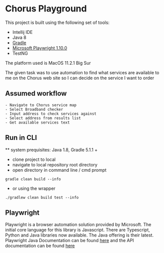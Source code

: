 # Chorus Playground
This project is built using the following set of tools:
- Intellij IDE
- Java 8
- [Gradle](https://gradle.org/install/)
- [Microsoft Playwright 1.10.0](https://github.com/microsoft/playwright-java)
- TestNG

The platform used is MacOS 11.2.1 Big Sur

The given task was to use automation to find what services are available to me on the 
Chorus web site so I can decide on the service I want to order

## Assumed workflow
    - Navigate to Chorus service map
    - Select Broadband checker
    - Input address to check services against
    - Select address from results list
    - Get available services text

## Run in CLI
** system prequisites: Java 1.8, Gradle 5.1.1 +

- clone project to local
- navigate to local repository root directory
- open directory in command line / cmd prompt
```commandline
gradle clean build --info
```
- or using the wrapper
```commandline
./gradlew clean build test --info
```
## Playwright
Playwright is a browser automation solution provided by Microsoft. The initial core language for this library
is Javascript. There are Typescript, Python and Java libraries now available. The Java offering is their
latest. Playwright Java Documentation can be found [here](https://playwright.dev/java/docs/intro) and the API
documentation can be found [here](https://playwright.dev/java/docs/api/class-playwright)
